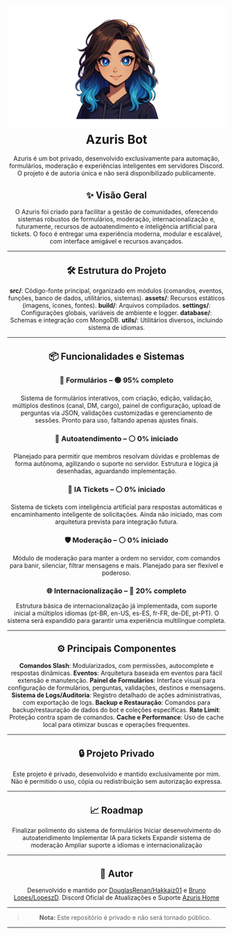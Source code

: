 <div align="center">

# ![Logo do Azuris Bot](https://github.com/Hakkaiz01/Azuris-Project/blob/main/avatar.png) Azuris Bot

Azuris é um bot privado, desenvolvido exclusivamente para automação, formulários, moderação e experiências inteligentes em servidores Discord. O projeto é de autoria única e não será disponibilizado publicamente.

## ✨ Visão Geral

O Azuris foi criado para facilitar a gestão de comunidades, oferecendo sistemas robustos de formulários, moderação, internacionalização e, futuramente, recursos de autoatendimento e inteligência artificial para tickets. O foco é entregar uma experiência moderna, modular e escalável, com interface amigável e recursos avançados.

---

## 🛠️ Estrutura do Projeto

 **src/**: Código-fonte principal, organizado em módulos (comandos, eventos, funções, banco de dados, utilitários, sistemas).
 **assets/**: Recursos estáticos (imagens, ícones, fontes).
 **build/**: Arquivos compilados.
 **settings/**: Configurações globais, variáveis de ambiente e logger.
 **database/**: Schemas e integração com MongoDB.
 **utils/**: Utilitários diversos, incluindo sistema de idiomas.

---

## 📦 Funcionalidades e Sistemas

### 📄 Formulários – 🟢 95% completo
Sistema de formulários interativos, com criação, edição, validação, múltiplos destinos (canal, DM, cargo), painel de configuração, upload de perguntas via JSON, validações customizadas e gerenciamento de sessões. Pronto para uso, faltando apenas ajustes finais.

### 🤖 Autoatendimento – ⚪ 0% iniciado
Planejado para permitir que membros resolvam dúvidas e problemas de forma autônoma, agilizando o suporte no servidor. Estrutura e lógica já desenhadas, aguardando implementação.

### 🧠 IA Tickets – ⚪ 0% iniciado
Sistema de tickets com inteligência artificial para respostas automáticas e encaminhamento inteligente de solicitações. Ainda não iniciado, mas com arquitetura prevista para integração futura.

### 🛡️ Moderação – ⚪ 0% iniciado
Módulo de moderação para manter a ordem no servidor, com comandos para banir, silenciar, filtrar mensagens e mais. Planejado para ser flexível e poderoso.

### 🌐 Internacionalização – 🔴 20% completo
Estrutura básica de internacionalização já implementada, com suporte inicial a múltiplos idiomas (pt-BR, en-US, es-ES, fr-FR, de-DE, pt-PT). O sistema será expandido para garantir uma experiência multilíngue completa.

---

## ⚙️ Principais Componentes

 **Comandos Slash**: Modularizados, com permissões, autocomplete e respostas dinâmicas.
 **Eventos**: Arquitetura baseada em eventos para fácil extensão e manutenção.
 **Painel de Formulários**: Interface visual para configuração de formulários, perguntas, validações, destinos e mensagens.
 **Sistema de Logs/Auditoria**: Registro detalhado de ações administrativas, com exportação de logs.
 **Backup e Restauração**: Comandos para backup/restauração de dados do bot e coleções específicas.
 **Rate Limit**: Proteção contra spam de comandos.
 **Cache e Performance**: Uso de cache local para otimizar buscas e operações frequentes.

---

## 🔒 Projeto Privado

Este projeto é privado, desenvolvido e mantido exclusivamente por mim. Não é permitido o uso, cópia ou redistribuição sem autorização expressa.

---

## 📈 Roadmap

 Finalizar polimento do sistema de formulários
 Iniciar desenvolvimento do autoatendimento
 Implementar IA para tickets
 Expandir sistema de moderação
 Ampliar suporte a idiomas e internacionalização

---

## 👤 Autor

Desenvolvido e mantido por [DouglasRenan/Hakkaiz01](https://github.com/Hakkaiz01) e [Bruno Lopes/LopeszD](https://github.com/LopeszD).
Discord Oficial de Atualizações e Suporte [Azuris Home](https://discord.gg/zEg5HDsn8M)

---

> **Nota:** Este repositório é privado e não será tornado público.

---

</div>
